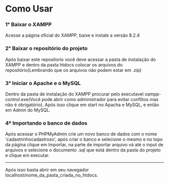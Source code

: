 <h1>Como Usar</h1>

<h3>1° Baixar o XAMPP</h3>
<p>Acesse a página oficial do XAMPP, baixe e instale a versão 8.2.4</p>

<h3>2° Baixar o repositório do projeto</h3>
<p>Após baixar este reposítorio você deve acessar a pasta de instalação do XAMPP e dentro da pasta htdocs colocar os arquivos do repositório(Lembrando que os arquivos não podem estar em .zip)</p>

<h3>3° Iniciar o Apache e o MySQL</h3>
<p>Dentro da pasta de instalação do XAMPP procurar pelo executavel xampp-control.exe(Você pode abrir como administrador para evitar conflitos mas não é obrigatório). Após isso clique em start no Apacha e MySQL, e então em Admin do MySQL.</p>

<h3>4º Importando o banco de dados</h3>
<p>Após acessar o PHPMyAdmin crie um novo banco de dados com o nome 'cadastrinhocadastroso', após criar o banco e selecione o mesmo e no topo da página clique em Importar, na parte de importar arquivo vá até o input de arquivos e selecione o documento .sql que está dentro da pasta do projeto e clique em executar.</p>

<hr>

Após isso basta abrir em seu navegador localhost/nome_da_pasta_criada_no_htdocs.
